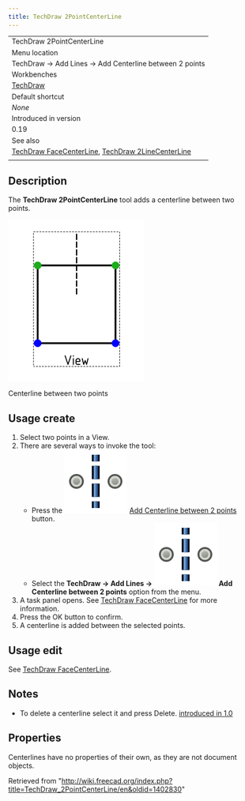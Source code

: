 ```yaml
---
title: TechDraw 2PointCenterLine
---
```


|                                                                                                                                                                 |
| --------------------------------------------------------------------------------------------------------------------------------------------------------------- |
| TechDraw 2PointCenterLine                                                                                                                                       |
| Menu location                                                                                                                                                   |
| TechDraw → Add Lines → Add Centerline between 2 points                                                                                                          |
| Workbenches                                                                                                                                                     |
| [TechDraw](/TechDraw_Workbench "TechDraw Workbench")                                                                                                            |
| Default shortcut                                                                                                                                                |
| _None_                                                                                                                                                          |
| Introduced in version                                                                                                                                           |
| 0.19                                                                                                                                                            |
| See also                                                                                                                                                        |
| [TechDraw FaceCenterLine](/TechDraw_FaceCenterLine "TechDraw FaceCenterLine"), [TechDraw 2LineCenterLine](/TechDraw_2LineCenterLine "TechDraw 2LineCenterLine") |
|                                                                                                                                                                 |

## Description

The **TechDraw 2PointCenterLine** tool adds a centerline between two points.

![](/src/assets/images/CL2PointsSample.png)

Centerline between two points

## Usage create

1. Select two points in a View.
2. There are several ways to invoke the tool:
   - Press the ![](/src/assets/images/TechDraw_2PointCenterLine.svg) [Add Centerline between 2 points](/TechDraw_2PointCenterLine "TechDraw 2PointCenterLine") button.
   - Select the **TechDraw → Add Lines → ![](/src/assets/images/TechDraw_2PointCenterLine.svg) Add Centerline between 2 points** option from the menu.
3. A task panel opens. See [TechDraw FaceCenterLine](/TechDraw_FaceCenterLine#Options "TechDraw FaceCenterLine") for more information.
4. Press the OK button to confirm.
5. A centerline is added between the selected points.

## Usage edit

See [TechDraw FaceCenterLine](/TechDraw_FaceCenterLine#Usage_edit "TechDraw FaceCenterLine").

## Notes

- To delete a centerline select it and press Delete. [introduced in 1.0](/Release_notes_1.0 "Release notes 1.0")

## Properties

Centerlines have no properties of their own, as they are not document objects.

Retrieved from "<http://wiki.freecad.org/index.php?title=TechDraw_2PointCenterLine/en&oldid=1402830>"
